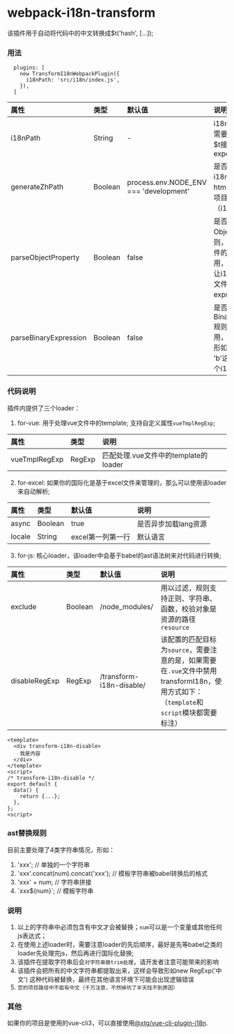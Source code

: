 # webpack-i18n-transform
该插件用于自动将代码中的中文转换成$t('hash', [...]);

### 用法
```
  plugins: [
    new TransformI18nWebpackPlugin({
      i18nPath: 'src/i18n/index.js',
    }),
  ]
```
|属性|类型|默认值|说明|
|:-|:-|:-|:-|
|i18nPath|String|-|i18n地址，该文件需要向外暴露一个$t接口，类似 export { $t }|
|generateZhPath|Boolean|process.env.NODE_ENV === 'development'|是否生成i18n.html，该html中展示了当前项目中所有的中文（i18n格式）|
|parseObjectProperty|Boolean|false|是否启用babel的ObjectProperty规则，默认对vue文件的template启用，该规则主要是让i18n不处理vue文件编译后生成的expression字段|
|parseBinaryExpression|Boolean|false|是否启用babel的BinaryExpression规则，默认不启用，该规则将处理形如'a' + b,'a' + 'b'这种表达式为一个i18n语句|

### 代码说明
插件内提供了三个loader：
1. for-vue: 用于处理vue文件中的template; 支持自定义属性`vueTmplRegExp`;

  |属性|类型|说明|
  |:-|:-|:-|
  |vueTmplRegExp|RegExp|匹配处理.vue文件中的template的loader|

2. for-excel: 如果你的国际化是基于excel文件来管理的，那么可以使用该loader来自动解析;

|属性|类型|默认值|说明|
|:-|:-|:-|:-|
|async|Boolean|true|是否异步加载lang资源|
|locale|String|excel第一列第一行|默认语言|

3. for-js: 核心loader，该loader中会基于babel的ast语法树来对代码进行转换; 

|属性|类型|默认值|说明|
|:-|:-|:-|:-|
|exclude|Boolean|/node_modules/|用以过滤，规则支持正则、字符串、函数，校验对象是资源的路径`resource`|
|disableRegExp|RegExp|/transform-i18n-disable/|该配置的匹配目标为`source`，需要注意的是，如果需要在`.vue`文件中禁用transformI18n，使用方式如下：（`template`和`script`模块都需要标注）|
```
<template>
  <div transform-i18n-disable>
    我是内容
  </div>
</template>
<script>
/* transform-i18n-disable */
export default {
  data() {
    return {...};
  },
};
<script>
```


### ast替换规则
目前主要处理了4类字符串情况，形如：
1. 'xxx'; // 单独的一个字符串
2. 'xxx'.concat(num).concat('xxx'); // 模板字符串被babel转换后的格式
3. 'xxx' + num; // 字符串拼接
4. \`xxx${num}`; // 模板字符串

### 说明
 1. 以上的字符串中必须包含有中文才会被替换；`num`可以是一个变量或其他任何js表达式；
 2. 在使用上述loader时，需要注意loader的先后顺序，最好是先等babel之类的loader先处理完js，然后再进行国际化替换;
 3. 该插件在提取字符串后会`对字符串做trim处理`，请开发者注意可能带来的影响
 4. 该插件会把所有的中文字符串都提取出来，这样会导致形如new RegExp('中文') 这种代码被替换，最终在其他语言环境下可能会出现逻辑错误
 5. `您的项目路径中不能有中文（千万注意，不然掉坑了半天找不到原因）`

### 其他
如果你的项目是使用的vue-cli3，可以直接使用[@xtg/vue-cli-plugin-i18n](https://github.com/xiangmaoshuo/vue-cli-plugin-i18n).

